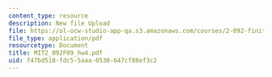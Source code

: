 ```yaml
---
content_type: resource
description: New file Upload
file: https://ol-ocw-studio-app-qa.s3.amazonaws.com/courses/2-092-finite-element-analysis-of-solids-and-fluids-i-fall-2009/f47bd518fdc55aaa0530647cf88ef3c2_MIT2_092F09_hw4.pdf
file_type: application/pdf
resourcetype: Document
title: MIT2_092F09_hw4.pdf
uid: f47bd518-fdc5-5aaa-0530-647cf88ef3c2
---
```

